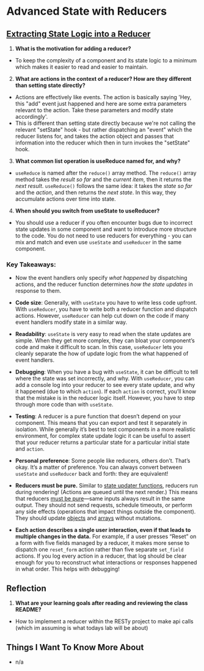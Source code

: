 # Advanced State with Reducers

## [Extracting State Logic into a Reducer](https://react.dev/learn/extracting-state-logic-into-a-reducer)

1. **What is the motivation for adding a reducer?**
- To keep the complexity of a component and its state logic to a minimum which makes it easier to read and easier to maintain.

2. **What are actions in the context of a reducer? How are they different than setting state directly?**
- Actions are effectively like events. The action is basically saying 'Hey, this "add" event just happened and here are some extra parameters relevant to the action. Take these parameters and modify state accordingly'.
- This is different than setting state directly because we're not calling the relevant "setState" hook - but rather dispatching an "event" which the reducer listens for, and takes the action object and passes that information into the reducer which then in turn invokes the "setState" hook.

3. **What common list operation is useReduce named for, and why?**
- `useReduce` is named after the `reduce()` array method. The `reduce()` array method takes the *result so far* and the *current item*, then it returns the *next result*. `useReduce()` follows the same idea: it takes the *state so far* and the *action*, and then returns the *next state*. In this way, they accumulate actions over time into state.

4. **When should you switch from useState to useReducer?**
- You should use a reducer if you often encounter bugs due to incorrect state updates in some component and want to introduce more structure to the code. You do not need to use reducers for everything - you can mix and match and even use `useState` and `useReducer` in the same component.

### Key Takeaways:
- Now the event handlers only specify *what happened* by dispatching actions, and the reducer function determines *how the state updates* in response to them.

- **Code size**: Generally, with `useState` you have to write less code upfront. With `useReducer`, you have to write both a reducer function and dispatch actions. However, `useReducer` can help cut down on the code if many event handlers modify state in a similar way.

- **Readability**: `useState` is very easy to read when the state updates are simple. When they get more complex, they can bloat your component’s code and make it difficult to scan. In this case, `useReducer` lets you cleanly separate the how of update logic from the what happened of event handlers.

- **Debugging**: When you have a bug with `useState`, it can be difficult to tell where the state was set incorrectly, and why. With `useReducer`, you can add a console log into your reducer to see every state update, and why it happened (due to which `action`). If each `action` is correct, you’ll know that the mistake is in the reducer logic itself. However, you have to step through more code than with `useState`.

- **Testing**: A reducer is a pure function that doesn’t depend on your component. This means that you can export and test it separately in isolation. While generally it’s best to test components in a more realistic environment, for complex state update logic it can be useful to assert that your reducer returns a particular state for a particular initial state and `action`.

- **Personal preference**: Some people like reducers, others don’t. That’s okay. It’s a matter of preference. You can always convert between `useState` and `useReducer` back and forth: they are equivalent!

- **Reducers must be pure.** Similar to [state updater functions](https://react.dev/learn/queueing-a-series-of-state-updates), reducers run during rendering! (Actions are queued until the next render.) This means that reducers [must be pure](https://react.dev/learn/keeping-components-pure)—same inputs always result in the same output. They should not send requests, schedule timeouts, or perform any side effects (operations that impact things outside the component). They should update [objects](https://react.dev/learn/updating-objects-in-state) and [arrays](https://react.dev/learn/updating-arrays-in-state) without mutations.

- **Each action describes a single user interaction, even if that leads to multiple changes in the data.** For example, if a user presses “Reset” on a form with five fields managed by a reducer, it makes more sense to dispatch one `reset_form` action rather than five separate `set_field` actions. If you log every action in a reducer, that log should be clear enough for you to reconstruct what interactions or responses happened in what order. This helps with debugging!

## Reflection

1. **What are your learning goals after reading and reviewing the class README?**
- How to implement a reducer within the RESTy project to make api calls (which im assuming is what todays lab will be about)

## Things I Want To Know More About
- n/a